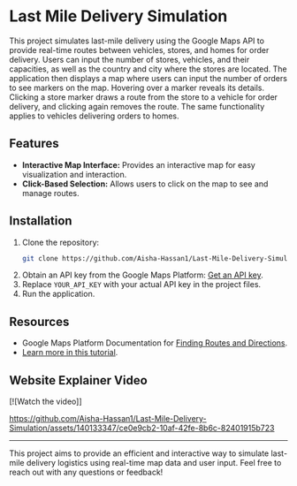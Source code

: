 # Last Mile Delivery Simulation

This project simulates last-mile delivery using the Google Maps API to provide real-time routes between vehicles, stores, and homes for order delivery. Users can input the number of stores, vehicles, and their capacities, as well as the country and city where the stores are located. The application then displays a map where users can input the number of orders to see markers on the map. Hovering over a marker reveals its details. Clicking a store marker draws a route from the store to a vehicle for order delivery, and clicking again removes the route. The same functionality applies to vehicles delivering orders to homes.

## Features
- **Interactive Map Interface:** Provides an interactive map for easy visualization and interaction.
- **Click-Based Selection:** Allows users to click on the map to see and manage routes.

## Installation
1. Clone the repository:
    ```bash
    git clone https://github.com/Aisha-Hassan1/Last-Mile-Delivery-Simulation.git
    ```
2. Obtain an API key from the Google Maps Platform: [Get an API key](https://developers.google.com/maps/documentation/embed/get-api-key).
3. Replace `YOUR_API_KEY` with your actual API key in the project files.
4. Run the application.

## Resources
- Google Maps Platform Documentation for [Finding Routes and Directions](https://developers.google.com/maps/documentation/routes).
- [Learn more in this tutorial](https://developers.google.com/maps/documentation/javascript/overview).

## Website Explainer Video
[![Watch the video]]


https://github.com/Aisha-Hassan1/Last-Mile-Delivery-Simulation/assets/140133347/ce0e9cb2-10af-42fe-8b6c-82401915b723


---

This project aims to provide an efficient and interactive way to simulate last-mile delivery logistics using real-time map data and user input. Feel free to reach out with any questions or feedback!
